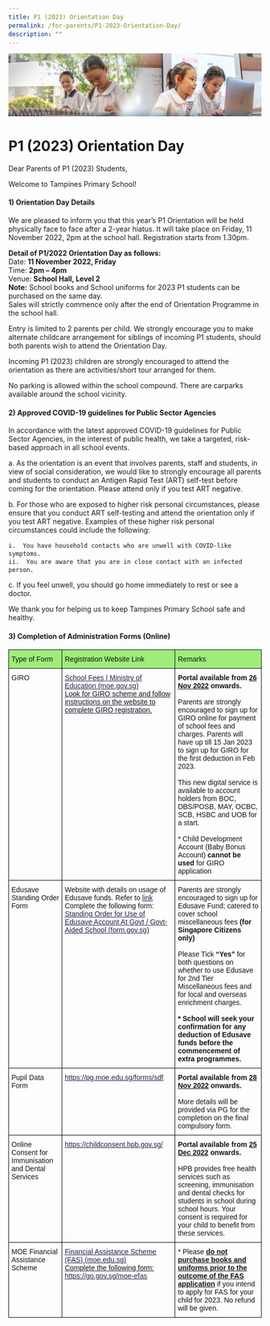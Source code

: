 ```yaml
---
title: P1 (2023) Orientation Day
permalink: /for-parents/P1-2023-Orientation-Day/
description: ""
---
```

![](/images/ForParents.jpg)

P1 (2023) Orientation Day
=========================

Dear Parents of P1 (2023) Students,

Welcome to Tampines Primary School!

#### **1) Orientation Day Details**

We are pleased to inform you that this year’s P1 Orientation will be held physically face to face after a 2-year hiatus. It will take place on Friday, 11 November 2022, 2pm at the school hall. Registration starts from 1.30pm. 

<b>Detail of P1/2022 Orientation Day as follows:</b>  
Date: <b>11 November 2022, Friday</b>  
Time: <b>2pm – 4pm</b>  
Venue: <b>School Hall, Level 2</b>  
<b>Note:</b> School books and School uniforms for 2023 P1 students can be purchased on the same day.  
Sales will strictly commence only after the end of Orientation Programme in the school hall.

Entry is limited to 2 parents per child. We strongly encourage you to make alternate childcare arrangement for siblings of incoming P1 students, should both parents wish to attend the Orientation Day. 

Incoming P1 (2023) children are strongly encouraged to attend the orientation as there are activities/short tour arranged for them.

No parking is allowed within the school compound. There are carparks available around the school vicinity.

#### **2) Approved COVID-19 guidelines for Public Sector Agencies**  

In accordance with the latest approved COVID-19 guidelines for Public Sector Agencies, in the interest of public health, we take a targeted, risk-based approach in all school events.

a.  As the orientation is an event that involves parents, staff and students, in view of social consideration, we would like to strongly encourage all parents and students to conduct an Antigen Rapid Test (ART) self-test before coming for the orientation. Please attend only if you test ART negative.

b.  For those who are exposed to higher risk personal circumstances, please ensure that you conduct ART self-testing and attend the orientation only if you test ART negative. Examples of these higher risk personal circumstances could include the following:

	i.  You have household contacts who are unwell with COVID-like symptoms.
	ii.  You are aware that you are in close contact with an infected person.

c.  If you feel unwell, you should go home immediately to rest or see a doctor.

We thank you for helping us to keep Tampines Primary School safe and healthy.

#### **3) Completion of Administration Forms (Online)**

<style type="text/css">
.tg  {border-collapse:collapse;border-spacing:0;}
.tg td{border-color:black;border-style:solid;border-width:1px;font-family:Arial, sans-serif;font-size:14px;
  overflow:hidden;padding:10px 5px;word-break:normal;}
.tg th{border-color:black;border-style:solid;border-width:1px;font-family:Arial, sans-serif;font-size:14px;
  font-weight:normal;overflow:hidden;padding:10px 5px;word-break:normal;}
.tg .tg-clkh{color:#121212;font-weight:bold;text-align:left;vertical-align:top}
.tg .tg-wunr{background-color:#9FEC7B;color:#121212;text-align:left;vertical-align:top}
.tg .tg-kk00{color:#121212;text-align:left;vertical-align:top}
.tg .tg-knsb{color:#1F2243;text-align:left;text-decoration:underline;vertical-align:top}
</style>
<table class="tg">
<thead>
  <tr>
    <th class="tg-wunr"><span style="font-weight:normal;color:#121212">Type of Form</span></th>
    <th class="tg-wunr"><span style="font-weight:normal;color:#121212">Registration Website Link</span></th>
    <th class="tg-wunr"><span style="font-weight:normal;color:#121212">Remarks</span></th>
  </tr>
</thead>
<tbody>
  <tr>
    <td class="tg-kk00"><span style="font-weight:normal;color:#121212">GIRO</span></td>
    <td class="tg-knsb"><a href="https://www.moe.gov.sg/financial-matters/fees"><span style="font-weight:400;text-decoration:underline;color:#1F2243">School Fees | Ministry of Education (moe.gov.sg)</span></a><br><span style="font-weight:normal;color:#121212">Look for GIRO scheme and follow instructions on the website to complete GIRO registration.</span></td>
    <td class="tg-kk00"><span style="font-weight:bold">Portal available from </span><span style="font-weight:bold;text-decoration:underline">26 Nov 2022</span><span style="font-weight:bold"> onwards.</span><br><br><span style="color:#121212">Parents are strongly encouraged to sign up for GIRO online for payment of school fees and charges. Parents will have up till 15 Jan 2023 to sign up for GIRO for the first deduction in Feb 2023.</span><br><br><span style="color:#121212">This new digital service is available to account holders from BOC, DBS/POSB, MAY, OCBC, SCB, HSBC and UOB for a start.</span><br><br>* Child Development Account (Baby Bonus Account) <span style="font-weight:bold">cannot be used</span> for GIRO application </td>
  </tr>
  <tr>
    <td class="tg-kk00"><span style="font-weight:normal;color:#121212">Edusave Standing Order Form</span></td>
    <td class="tg-kk00"><span style="font-weight:normal;color:#121212">Website with details on usage of Edusave funds. Refer to</span> <a href="https://www.moe.gov.sg/financial-matters/edusave-account"><span style="font-weight:400;text-decoration:underline;color:#1F2243">link</span></a><br><span style="font-weight:normal;color:#121212">Complete the following form:</span><br><a href="https://form.gov.sg/#!/5be24a1bb3f842000fdc4e59"><span style="font-weight:400;text-decoration:underline;color:#1F2243">Standing Order for Use of Edusave Account At Govt / Govt-Aided School (form.gov.sg)</span></a></td>
    <td class="tg-kk00"><span style="font-weight:normal;color:#121212">Parents are strongly encouraged to sign up for Edusave Fund; catered to cover school miscellaneous fees</span> <span style="font-weight:bold">(for Singapore Citizens only)</span><br><br><span style="font-weight:normal;color:#121212">Please Tick</span> <span style="font-weight:bold">“Yes”</span> <span style="font-weight:normal;color:#121212">for both questions on whether to use Edusave for 2nd Tier Miscellaneous fees and for local and overseas enrichment charges.</span> <br><br><span style="font-weight:bold">* School will seek your confirmation for any deduction of Edusave funds before the commencement of extra programmes.</span></td>
  </tr>
  <tr>
    <td class="tg-kk00"><span style="font-weight:normal;color:#121212">Pupil Data Form</span> </td>
    <td class="tg-knsb"><a href="https://pg.moe.edu.sg/forms/sdf"><span style="font-weight:400;text-decoration:underline;color:#1F2243">https://pg.moe.edu.sg/forms/sdf</span></a></td>
    <td class="tg-clkh">Portal available from <span style="text-decoration:underline">28 Nov 2022</span> onwards.<br><br><span style="font-weight:normal;color:#121212">More details will be provided via PG for the completion on the final compulsory form.</span></td>
  </tr>
  <tr>
    <td class="tg-kk00"><span style="font-weight:normal;color:#121212">Online Consent for Immunisation and Dental Services</span></td>
    <td class="tg-knsb"><a href="https://childconsent.hpb.gov.sg/"><span style="font-weight:400;text-decoration:underline;color:#1F2243">https://childconsent.hpb.gov.sg/</span></a></td>
    <td class="tg-clkh">Portal available from <span style="text-decoration:underline">25 Dec 2022</span> onwards.<br><br><span style="font-weight:normal;color:#121212">HPB provides free health services such as screening, immunisation and dental checks for students in school during school hours. Your consent is required for your child to benefit from these services.</span></td>
  </tr>
  <tr>
    <td class="tg-kk00"><span style="font-weight:normal;color:#121212">MOE Financial Assistance Scheme</span></td>
    <td class="tg-knsb"><a href="https://www.moe.gov.sg/financial-matters/financial-assistance"><span style="font-weight:400;text-decoration:underline;color:#1F2243">Financial Assistance Scheme (FAS) (moe.edu.sg)</span></a><br><span style="font-weight:normal;color:#121212">Complete the following form:</span> <a href="https://go.gov.sg/moe-efas"><span style="font-weight:400;text-decoration:underline;color:#1F2243">https://go.gov.sg/moe-efas</span></a></td>
    <td class="tg-kk00"><span style="font-weight:normal;color:#121212">* Please</span> <span style="font-weight:bold;text-decoration:underline">do not purchase books and uniforms prior to the outcome of the FAS application</span> <span style="font-weight:normal;color:#121212">if you intend to apply for FAS for your child for 2023. No refund will be given.</span></td>
  </tr>
</tbody>
</table>